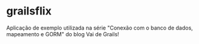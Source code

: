 # grailsflix
Aplicação de exemplo utilizada na série "Conexão com o banco de dados, mapeamento e GORM" do blog Vai de Grails!
